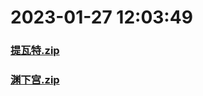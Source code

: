 # 2023-01-27 12:03:49

### [提瓦特.zip](https://raw.githubusercontent.com/Sam5440/Genshin_Impact_Teleport_Files/main/Genshin_Impact_Teleport/AutoGeneratePoint/Points%28SortByItemKind%29%5Bver2.8%5D%5Bcn-en%5D%5B2022-10-19%5D/Teleport%20ALL%20AutoRange20m%20y_offset_3m%20CN/%E6%A4%8D%E7%89%A9/%E6%B5%B7%E7%81%B5%E8%8A%9D/%E6%8F%90%E7%93%A6%E7%89%B9.zip)

### [渊下宫.zip](https://raw.githubusercontent.com/Sam5440/Genshin_Impact_Teleport_Files/main/Genshin_Impact_Teleport/AutoGeneratePoint/Points%28SortByItemKind%29%5Bver2.8%5D%5Bcn-en%5D%5B2022-10-19%5D/Teleport%20ALL%20AutoRange20m%20y_offset_3m%20CN/%E6%A4%8D%E7%89%A9/%E6%B5%B7%E7%81%B5%E8%8A%9D/%E6%B8%8A%E4%B8%8B%E5%AE%AB.zip)

